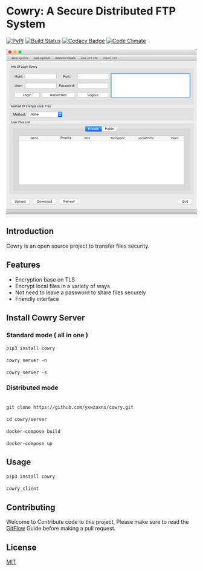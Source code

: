 # Cowry: A Secure Distributed FTP System

[![PyPI](https://img.shields.io/pypi/v/cowry.svg)]()
[![Build Status](https://travis-ci.org/yxwzaxns/cowry.svg?branch=master)](https://travis-ci.org/yxwzaxns/cowry)
[![Codacy Badge](https://api.codacy.com/project/badge/Grade/8290e2c0bc824966948f26cfbbf6eb23)](https://www.codacy.com/app/yxwzaxns/cowry?utm_source=github.com&utm_medium=referral&utm_content=yxwzaxns/cowry&utm_campaign=badger)
[![Code Climate](https://codeclimate.com/github/yxwzaxns/cowry/badges/gpa.svg)](https://codeclimate.com/github/yxwzaxns/cowry)

![](docs/cowry.png)

## Introduction

Cowry is an open source project to transfer files security.

## Features
* Encryption base on TLS
* Encrypt local files in a variety of ways
* Not need to leave a password to share files securely
* Friendly interface


## Install Cowry Server
### Standard mode ( all in one )
```
pip3 install cowry

cowry_server -n

cowry_server -s

```
### Distributed mode
```

git clone https://github.com/yxwzaxns/cowry.git

cd cowry/server

docker-compose build

docker-compose up

```


## Usage
```
pip3 install cowry

cowry_client

```

## Contributing
Welcome to Contribute code to this project, Please make sure to read the [GitFlow](https://datasift.github.io/gitflow/IntroducingGitFlow.html) Guide before making a pull request.

## License
[MIT](https://opensource.org/licenses/MIT)
